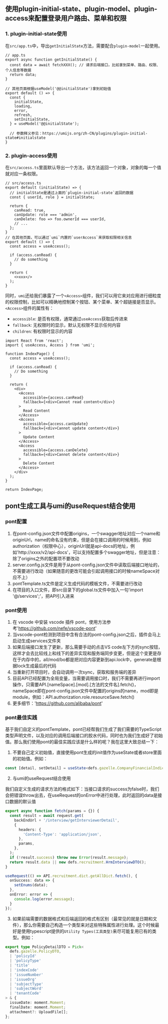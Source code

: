 ## 使用plugin-initial-state、plugin-model、plugin-access来配置登录用户路由、菜单和权限

### 1. plugin-initial-state使用
在`src/app.ts`中，导出`getInitialState`方法，需要配合`plugin-model`一起使用。

```tsx
// app.ts
export async function getInitialState() {
  const data = await fetchXXX(); // 请求后端接口，比如拿到菜单、路由、权限、个人信息等数据
  return data;
}

// 其他页面根据useModel('@@initialState')拿到初始值
export default () => {
  const {
    initialState,
    loading,
    error,
    refresh,
    setInitialState,
  } = useModel('@@initialState');

  // 参数释义参见：https://umijs.org/zh-CN/plugins/plugin-initial-state#initialstate
}

```

### 2. plugin-access使用
在`src/access.ts`里面默认导出一个方法，该方法返回一个对象，对象的每一个值就对应一条权限。

```tsx
// src/access.ts
export default (initialState) => {
  // initialState是通过上面的`plugin-initial-state`返回的数据
  const { userId, role } = initialState;

  return {
    canRead: true,
    canUpdate: role === 'admin',
    canDelete: foo => foo.ownerId === userId,
    // ...
  };
}
// 在其他页面，可以通过`umi`内置的`userAccess`来获取权限相关信息
export default () => {
  const access = useAccess();

  if (access.canRead) {
    // do something
  }

  return (
    <>xxx</>
  );
}
```
同时，`umi`还给我们暴露了一个`<Access>`组件，我们可以用它来对应用进行细粒度的权限控制，比如可以精确地控制某个按钮、某个菜单、某个超链接是否显示。
`<Access>`组件的属性有：
- `accessible`: 是否有权限，通常通过`useAccess`获取后传进来
- `fallback`: 无权限时的显示，默认无权限不显示任何内容
- `children`: 有权限时显示的内容

```tsx
import React from 'react';
import { useAccess, Access } from 'umi';

function IndexPage() {
  const access = useAccess();

  if (access.canRead) {
    // Do something
  }

  return (
    <div>
      <Access
        accessible={access.canRead}
        fallback={<div>Cannot read content</div>}
      >
        Read Content
      </Access>
      <Access
        accessible={access.canUpdate}
        fallback={<div>Cannot update content</div>}
      >
        Update Content
      </Access>
      <Access
        accessible={access.canDelete}
        fallback={<div>Cannot delete content</div>}
      >
        Delete Content
      </Access>
    </div>
  );
}

return IndexPage;

```

## pont生成工具与umi的useRequest结合使用

### pont配置
1. 在pont-config.json文件中配置origins，一个swagger地址对应一个name和originUrl，name的命名没有约束，但是会在接口调用的时候用到，例如authorization（权限中心），originUrl就是api-docs的地址，例如'http://xxxx/v2/api-docs'，可以支持配置多个swagger地址，但是注意：除了origins之外的配置项不要改动
2. server.config.js文件是用于从pont-config.json文件中读取后端接口地址的，不需要进行改动（如果随意的更改可能会引起调用接口的时候nameSpace对应不上）
3. pontTemplate.ts文件是定义生成代码的模板文件，不需要进行改动
4. 在项目的入口文件，即src目录下的global.ts文件中加入一句'import '@/services';'，把API引入进来

### pont使用
1. 在 vscode 中安装 vscode 插件 pont，使用方法参考'https://github.com/nefe/vscode-pont'
2. 当vscode-pont检测到项目中含有合法的pont-config.json之后，插件会马上启动生成services文件夹
3. 如果后端接口发生了更新，那么需要手动的点击VS code左下方的sync按钮，这样才会去比较线上和线下的差异实现和服务端同步变更，但是这个变更是存在于内存中的，all/mod/bo都是把对应内容更新到api.lock中，generate是根据lock生成最后的代码
4. 当重新打开项目时，会自动调用一次sync，获取和服务端的差异
5. 目前API已经配置为全局变量，当需要调用接口时，我们不需要再进行import操作，只需要API.[nameSpace].[mod].[方法的文件名].fetch()，nameSpace即在pont-config.json文件中配置的origins的name，mod即是module，例如：API.authorization.role.resourceSave.fetch()
6. 更多细节：'https://github.com/alibaba/pont'

### pont最佳实践
基于我们自定义的pontTemplate，pont已经帮我们生成了我们需要的TypeScript类型声明文件，以及对应的调用后端接口的胶水代码，同时也为我们生成好了初始值。那么我们使用pont的最佳实践应该是什么样的呢？我在这里大致总结一下：
1. 不要自己定义初始值，直接使用pont生成的init值作为useState或者store里面的初始值。例如：
```typescript
const [detail, setDetail] = useState<defs.gazelle.CompanyFinancialIndicatorDTO>(API.gazelle.companyFinancialIndicator.getById.init);
```
2. 与umi的useRequest结合使用

我们自定义生成的请求方法的格式如下：当接口请求的success为false时，我们会把错误throw出去，在useRequest的onError中进行处理，此时返回的data是接口数据的默认值
```typescript
export async function fetch(params = {}) {
  const result = await request.get(
    backEndUrl + '/interview/getInterviewerDetail',
    {
      headers: {
        'Content-Type': 'application/json',
      },
      params,
    },
  );
  if (!result.success) throw new Error(result.message);
  return result.data || new defs.recruitment.HrmInterviewDTO();
}
```

```typescript
useRequest(() => API.recruitment.dict.getAllDict.fetch(), {
  onSuccess: data => {
    setEnums(data);
  },
  onError: error => {
    console.log(error.message);
  }
});
```
3. 如果前端需要的数据格式和后端返回的格式有区别（最常见的就是日期和文件），那么你需要自己构造一个类型来对这些特殊属性进行处理。这个时候最好是使用typescript提供的`Utility Types(工具类型)`来尽可能复用已有的类型。例如：
```typescript
export type PolicyDetailDTO = Pick<
  defs.gazelle.PolicyDTO,
  | 'policyId'
  | 'policyType'
  | 'title'
  | 'indexCode'
  | 'issueNumber'
  | 'issueOrg'
  | 'subjectType'
  | 'subjectWord'
  | 'tenantCode'
> & {
  issueDate: moment.Moment;
  finalDate: moment.Moment;
  attachment?: UploadFile[];
};
```